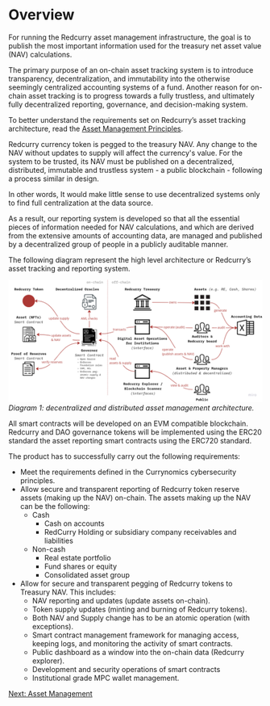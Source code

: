 # Overview

For running the Redcurry asset management infrastructure, the goal is to publish the most important information used for the treasury net asset value (NAV) calculations.

The primary purpose of an on-chain asset tracking system is to introduce transparency, decentralization, and immutability into the otherwise seemingly centralized accounting systems of a fund. Another reason for on-chain asset tracking is to progress towards a fully trustless, and ultimately fully decentralized reporting, governance, and decision-making system.

To better understand the requirements set on Redcurry’s asset tracking architecture, read the [Asset Management Principles](/asset/treasury/treasury.md).

Redcurry currency token is pegged to the treasury NAV. Any change to the NAV without updates to supply will affect the currency's value. For the system to be trusted, its NAV must be published on a decentralized, distributed, immutable and trustless system - a public blockchain - following a process similar in design.  

In other words, It would make little sense to use decentralized systems only to find full centralization at the data source. 

As a result, our reporting system is developed so that all the essential pieces of information needed for NAV calculations, and which are derived from the extensive amounts of accounting data, are managed and published by a decentralized group of people in a publicly auditable manner. 

The following diagram represent the high level architecture or Redcurry’s asset tracking and reporting system.

![image](../../media/img/redc_arch.png)
*Diagram 1: decentralized and distributed asset management architecture.*

All smart contracts will be developed on an EVM compatible blockchain. Redcurry and DAO governance tokens will be implemented using the ERC20 standard the asset reporting smart contracts using the ERC720 standard.

The product has to successfully carry out the following requirements:
* Meet the requirements defined in the Currynomics cybersecurity principles.
* Allow secure and transparent reporting of Redcurry token reserve assets (making up the NAV) on-chain. The assets making up the NAV can be the following:
    * Cash
        * Cash on accounts
        * RedCurry Holding or subsidiary company receivables and liabilities
    * Non-cash
        * Real estate portfolio
        * Fund shares or equity
        * Consolidated asset group
* Allow for secure and transparent pegging of Redcurry tokens to Treasury NAV. This includes:
    * NAV reporting and updates (update assets on-chain).
    * Token supply updates (minting and burning of Redcurry tokens).
    * Both NAV and Supply change has to be an atomic operation (with exceptions).
    * Smart contract management framework for managing access, keeping logs, and monitoring the activity of smart contracts.
    * Public dashboard as a window into the on-chain data (Redcurry explorer).
    * Development and security operations of smart contracts
    * Institutional grade MPC wallet management.


[Next: Asset Management](/asset/technology/management.md)
